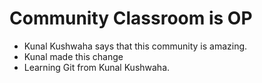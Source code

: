 # Community Classroom is OP

- Kunal Kushwaha says that this community is amazing.
- Kunal made this change
- Learning Git from Kunal Kushwaha.

